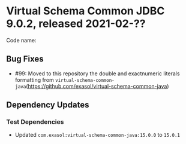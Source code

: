 # Virtual Schema Common JDBC 9.0.2, released 2021-02-??

Code name:

## Bug Fixes

* #99: Moved to this repository the double and exactnumeric literals formatting from `virtual-schema-common-java`(https://github.com/exasol/virtual-schema-common-java)

## Dependency Updates

### Test Dependencies

* Updated `com.exasol:virtual-schema-common-java:15.0.0` to `15.0.1`